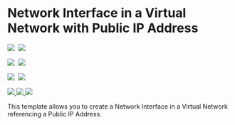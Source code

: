 # Network Interface in a Virtual Network with Public IP Address

<IMG SRC="https://azbotstorage.blob.core.windows.net/badges/101-nic-publicip-dns-vnet/PublicLastTestDate.svg" />&nbsp;
<IMG SRC="https://azbotstorage.blob.core.windows.net/badges/101-nic-publicip-dns-vnet/PublicDeployment.svg" />&nbsp;

<IMG SRC="https://azbotstorage.blob.core.windows.net/badges/101-nic-publicip-dns-vnet/FairfaxLastTestDate.svg" />&nbsp;
<IMG SRC="https://azbotstorage.blob.core.windows.net/badges/101-nic-publicip-dns-vnet/FairfaxDeployment.svg" />&nbsp;

<IMG SRC="https://azbotstorage.blob.core.windows.net/badges/101-nic-publicip-dns-vnet/BestPracticeResult.svg" />&nbsp;
<IMG SRC="https://azbotstorage.blob.core.windows.net/badges/101-nic-publicip-dns-vnet/CredScanResult.svg" />&nbsp;

<a href="https://portal.azure.com/#create/Microsoft.Template/uri/https%3A%2F%2Fraw.githubusercontent.com%2FAzure%2Fazure-quickstart-templates%2Fmaster%2F101-nic-publicip-dns-vnet%2Fazuredeploy.json" target="_blank">
    <img src="http://azuredeploy.net/deploybutton.png"/>
</a>
<a href="https://portal.azure.us/#create/Microsoft.Template/uri/https%3A%2F%2Fraw.githubusercontent.com%2FAzure%2Fazure-quickstart-templates%2Fmaster%2F101-nic-publicip-dns-vnet%2Fazuredeploy.json" target="_blank">
    <img src="http://azuredeploy.net/AzureGov.png"/>
</a>
<a href="http://armviz.io/#/?load=https%3A%2F%2Fraw.githubusercontent.com%2FAzure%2Fazure-quickstart-templates%2Fmaster%2F101-nic-publicip-dns-vnet%2Fazuredeploy.json" target="_blank">
    <img src="http://armviz.io/visualizebutton.png"/>
</a>

This template allows you to create a Network Interface in a Virtual Network referencing a Public IP Address.
